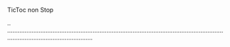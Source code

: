 TicToc non Stop

..
.............................................................................................................................................................................